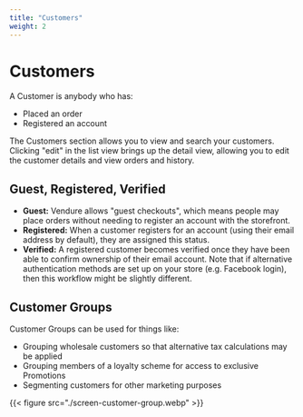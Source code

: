 ```yaml
---
title: "Customers"
weight: 2
---
```


# Customers

A Customer is anybody who has:

* Placed an order
* Registered an account

The Customers section allows you to view and search your customers. Clicking "edit" in the list view brings up the detail view, allowing you to edit the customer details and view orders and history.

## Guest, Registered, Verified

* **Guest:** Vendure allows "guest checkouts", which means people may place orders without needing to register an account with the storefront. 
* **Registered:** When a customer registers for an account (using their email address by default), they are assigned this status.
* **Verified:** A registered customer becomes verified once they have been able to confirm ownership of their email account. Note that if alternative authentication methods are set up on your store (e.g. Facebook login), then this workflow might be slightly different.

## Customer Groups

Customer Groups can be used for things like:

* Grouping wholesale customers so that alternative tax calculations may be applied
* Grouping members of a loyalty scheme for access to exclusive Promotions
* Segmenting customers for other marketing purposes

{{< figure src="./screen-customer-group.webp" >}}

